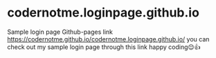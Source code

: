 # codernotme.loginpage.github.io
Sample login page
Github-pages link
https://codernotme.github.io/codernotme.loginpage.github.io/
you can check out my sample login page through this link
happy coding😌👍